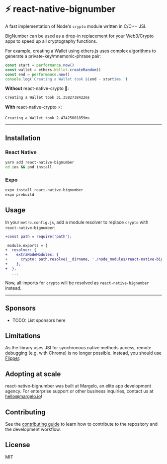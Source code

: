 # ⚡️ react-native-bignumber

A fast implementation of Node's `crypto` module written in C/C++ JSI.

BigNumber can be used as a drop-in replacement for your Web3/Crypto apps to speed up all cryptography functions.

For example, creating a Wallet using ethers.js uses complex algorithms to generate a private-key/mnemonic-phrase pair:

```ts
const start = performance.now()
const wallet = ethers.Wallet.createRandom()
const end = performance.now()
console.log(`Creating a Wallet took ${end - start}ms.`)
```

**Without** react-native-crypto 🐢:

```
Creating a Wallet took 31.3582738422ms
```

**With** react-native-crypto ⚡️:

```
Creating a Wallet took 2.47425001859ms
```

---

## Installation

### React Native

```sh
yarn add react-native-bignumber
cd ios && pod install
```

### Expo

```sh
expo install react-native-bignumber
expo prebuild
```

## Usage

In your `metro.config.js`, add a module resolver to replace `crypto` with `react-native-bignumber`:

```diff
+const path = require('path');

 module.exports = {
+  resolver: {
+    extraNodeModules: {
+      crypto: path.resolve(__dirname, './node_modules/react-native-bignumber'),
+    },
+  },
   ...
```

Now, all imports for `crypto` will be resolved as `react-native-bignumber` instead.

---

## Sponsors

- TODO: List sponsors here

## Limitations

As the library uses JSI for synchronous native methods access, remote debugging (e.g. with Chrome) is no longer possible. Instead, you should use [Flipper](https://fbflipper.com).

## Adopting at scale

react-native-bignumber was built at Margelo, an elite app development agency. For enterprise support or other business inquiries, contact us at <a href="mailto:hello@margelo.io?subject=Adopting react-native-bignumber at scale">hello@margelo.io</a>!

## Contributing

See the [contributing guide](CONTRIBUTING.md) to learn how to contribute to the repository and the development workflow.

## License

MIT
